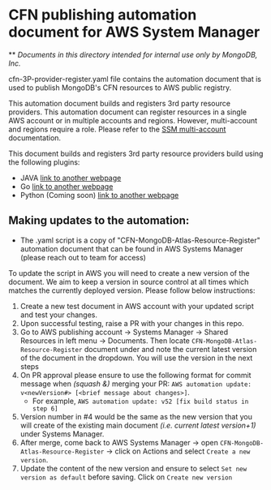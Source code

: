 # CFN publishing automation document for AWS System Manager

** *Documents in this directory intended for internal use only by MongoDB, Inc.*

cfn-3P-provider-register.yaml file contains the automation document that is used to publish
MongoDB's CFN resources to AWS public registry.

This automation document builds and registers 3rd party resource providers. This automation document
can register resources in a single AWS account or in multiple accounts and regions. However,
multi-account and regions require a role. Please refer to
the [SSM multi-account ](https://docs.aws.amazon.com/systems-manager/latest/userguide/systems-manager-automation-multiple-accounts-and-regions.html)
documentation.

This document builds and registers 3rd party resource providers build using the following plugins:

* JAVA [link to another webpage](https://aws.amazon.com/)
* Go [link to another webpage](https://aws.amazon.com/)
* Python (Coming soon) [link to another webpage](https://aws.amazon.com/)

## Making updates to the automation:

- The .yaml script is a copy of "CFN-MongoDB-Atlas-Resource-Register" automation document that can
  be found in AWS Systems Manager (please reach out to team for access)

To update the script in AWS you will need to create a new version of the document. We aim to keep a version in source control at all times which matches the currently deployed version. Please follow
below instructions:

1. Create a new test document in AWS account with your updated script and test your changes.
2. Upon successful testing, raise a PR with your changes in this repo.
3. Go to AWS publishing account -> Systems Manager -> Shared Resources in left menu -> Documents.
   Then locate `CFN-MongoDB-Atlas-Resource-Register` document under
   and note the current latest version of the document in the dropdown. You will use the version in the next steps
4. On PR approval please ensure to use the following format for commit message when _(squash &)_
   merging your PR:
   `AWS automation update: v<newVersion#> [<brief message about changes>]`.
   - For example, `AWS automation update: v52 [fix build status in step 6]`
5. Version number in #4 would be the same as the new version that you will create of the existing
   main document _(i.e. current latest version+1)_ under Systems Manager.
6. After merge, come back to AWS Systems Manager -> open `CFN-MongoDB-Atlas-Resource-Register` ->
   click on Actions and select `Create a new version`.
7. Update the content of the new version and ensure to select `Set new version as default` before
   saving. Click
   on `Create new version`
